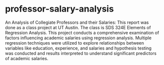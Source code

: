 # professor-salary-analysis
An Analysis of Collegiate Professors and their Salaries: 
This report was done as a class project at UT Austin. The class is SDS 324E Elements of Regression Analysis. This project conducts a comprehensive examination of factors influencing academic salaries using regression analysis. Multiple regression techniques were utilized to explore relationships between variables like education, experience, and salaries and hypothesis testing was conducted and results interpreted to understand significant predictors of academic salaries.
